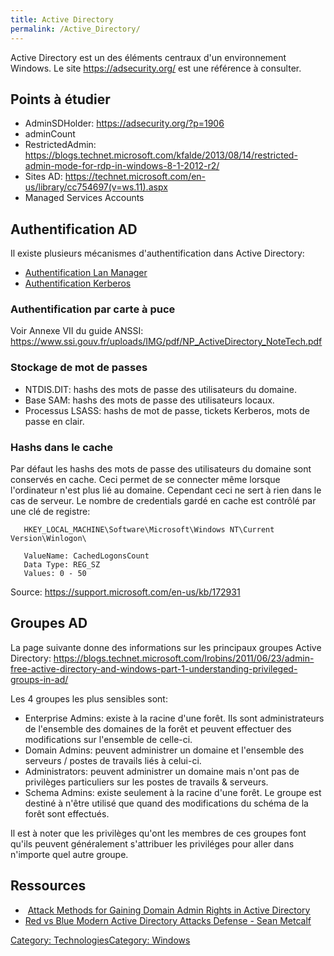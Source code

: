 ```yaml
---
title: Active Directory
permalink: /Active_Directory/
---
```


Active Directory est un des éléments centraux d'un environnement Windows. Le site <https://adsecurity.org/> est une référence à consulter.

Points à étudier
----------------

-   AdminSDHolder: <https://adsecurity.org/?p=1906>
-   adminCount
-   RestrictedAdmin: <https://blogs.technet.microsoft.com/kfalde/2013/08/14/restricted-admin-mode-for-rdp-in-windows-8-1-2012-r2/>
-   Sites AD: <https://technet.microsoft.com/en-us/library/cc754697(v=ws.11).aspx>
-   Managed Services Accounts

Authentification AD
-------------------

Il existe plusieurs mécanismes d'authentification dans Active Directory:

-   [Authentification Lan Manager](/Lan_Manager "wikilink")
-   [Authentification Kerberos](/Kerberos "wikilink")

### Authentification par carte à puce

Voir Annexe VII du guide ANSSI: <https://www.ssi.gouv.fr/uploads/IMG/pdf/NP_ActiveDirectory_NoteTech.pdf>

### Stockage de mot de passes

-   NTDIS.DIT: hashs des mots de passe des utilisateurs du domaine.
-   Base SAM: hashs des mots de passe des utilisateurs locaux.
-   Processus LSASS: hashs de mot de passe, tickets Kerberos, mots de passe en clair.

### Hashs dans le cache

Par défaut les hashs des mots de passe des utilisateurs du domaine sont conservés en cache. Ceci permet de se connecter même lorsque l'ordinateur n'est plus lié au domaine. Cependant ceci ne sert à rien dans le cas de serveur. Le nombre de credentials gardé en cache est contrôlé par une clé de registre:

``` text
   HKEY_LOCAL_MACHINE\Software\Microsoft\Windows NT\Current Version\Winlogon\

   ValueName: CachedLogonsCount
   Data Type: REG_SZ
   Values: 0 - 50
```

Source: <https://support.microsoft.com/en-us/kb/172931>

Groupes AD
----------

La page suivante donne des informations sur les principaux groupes Active Directory: <https://blogs.technet.microsoft.com/lrobins/2011/06/23/admin-free-active-directory-and-windows-part-1-understanding-privileged-groups-in-ad/>

Les 4 groupes les plus sensibles sont:

-   Enterprise Admins: existe à la racine d'une forêt. Ils sont administrateurs de l'ensemble des domaines de la forêt et peuvent effectuer des modifications sur l'ensemble de celle-ci.
-   Domain Admins: peuvent administrer un domaine et l'ensemble des serveurs / postes de travails liés à celui-ci.
-   Administrators: peuvent administrer un domaine mais n'ont pas de privilèges particuliers sur les postes de travails & serveurs.
-   Schema Admins: existe seulement à la racine d'une forêt. Le groupe est destiné à n'être utilisé que quand des modifications du schéma de la forêt sont effectués.

Il est à noter que les privilèges qu'ont les membres de ces groupes font qu'ils peuvent généralement s'attribuer les priviléges pour aller dans n'importe quel autre groupe.

Ressources
----------

-    [Attack Methods for Gaining Domain Admin Rights in Active Directory](https://adsecurity.org/?p=2362)
-   [Red vs Blue Modern Active Directory Attacks Defense - Sean Metcalf](https://www.youtube.com/watch?v=Lz6haohGAMc&feature=youtu.be)

[Category: Technologies](/Category:_Technologies "wikilink")[Category: Windows](/Category:_Windows "wikilink")